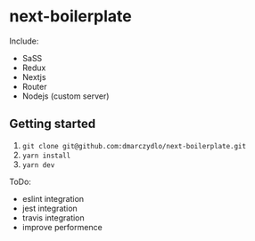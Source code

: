 # next-boilerplate
Include: 
* SaSS
* Redux
* Nextjs
* Router
* Nodejs (custom server)

## Getting started
1. ```git clone git@github.com:dmarczydlo/next-boilerplate.git```
1. ```yarn install```
1. ```yarn dev```

ToDo: 
* eslint integration
* jest integration
* travis integration
* improve performence
